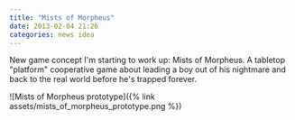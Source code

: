 ```yaml
---
title: "Mists of Morpheus"
date: 2013-02-04 21:26
categories: news idea
---
```

New game concept I'm starting to work up: Mists of Morpheus.  A tabletop "platform" cooperative game about leading a boy out of his nightmare and back to the real world before he's trapped forever.

![Mists of Morpheus prototype]({% link assets/mists_of_morpheus_prototype.png %})
